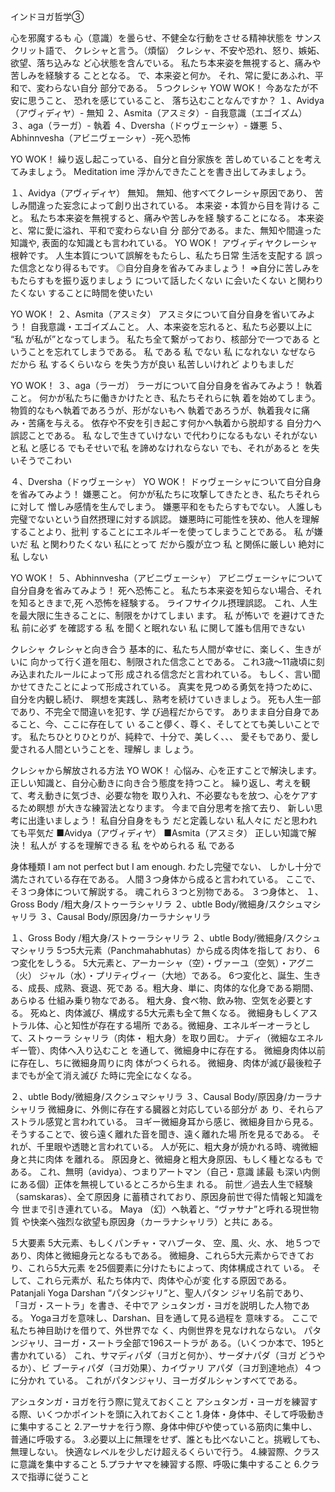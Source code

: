 インドヨガ哲学③

心を邪魔するも
心（意識）を曇らせ、不健全な行動をさせる精神状態を
サンスクリット語で、 クレシャと言う。（煩悩）
クレシャ、不安や恐れ、怒り、嫉妬、欲望、落ち込みな
ど心状態を含んでいる。
私たち本来姿を無視すると、痛みや苦しみを経験する
こととなる。
で、本来姿と何か。
それ、常に愛にあふれ、平和で、変わらない自分
部分である。
５つクレシャ
YOW WOK！
今あなたが不安に思うこと、
恐れを感じていること、 落ち込むことなんですか？
１、Avidya（アヴィディヤ）- 無知
２、Asmita（アスミタ）- 自我意識（エゴイズム）
３、aga（ラーガ）- 執着
４、Dversha（ドゥヴェーシャ）- 嫌悪
５、Abhinnvesha（アビニヴェーシャ）-死へ恐怖

YO WOK！
繰り返し起こっている、自分と自分家族を
苦しめていることを考えてみましょう。
Meditation ime
浮かんできたことを書き出してみましょう。

１、Avidya（アヴィディヤ）
無知。
無知、他すべてクレーシャ原因であり、
苦しみ間違った妄念によって創り出されている。
本来姿・本質から目を背ける こと。
私たち本来姿を無視すると、痛みや苦しみを経
験することになる。
本来姿と、常に愛に溢れ、平和で変わらない自
分 部分である。また、無知や間違った知識や,
表面的な知識とも言われている。
YO WOK！
アヴィディヤクレーシャ根幹です。
人生本質について誤解をもたらし、私たち日常
生活を支配する 誤った信念となり得るもです。
◎自分自身を省みてみましょう！
⇒自分に苦しみをもたらすもを振り返りましょう
について話したくない
に会いたくない
と関わりたくない
することに時間を使いたい

YO WOK！
２、Asmita（アスミタ）
アスミタについて自分自身を省いてみよう！
自我意識・エゴイズムこと。
人、本来姿を忘れると、私たち必要以上に
“私 が私が”となってしまう。
私たち全て繋がっており、核部分で一つである
ということを忘れてしまうである。
私 である
私 でない
私 になれない
なぜなら だから
私 するくらいなら を失う方が良い
私苦しいけれど よりもましだ

YO WOK！
３、aga（ラーガ）
ラーガについて自分自身を省みてみよう！
執着こと。
何かが私たちに働きかけたとき、私たちそれらに執
着を始めてしまう。
物質的なもへ執着であろうが、形がないもへ
執着であろうが、執着我々に痛み・苦痛を与える。
依存や不安を引き起こす何かへ執着から脱却する
自分力へ誤認ことである。
私 なしで生きていけない
で代わりになるもない
それがないと私 と感じる
でもそせいで私 を諦めなけれならない
でも、それがあると を失いそうでこわい

４、Dversha（ドゥヴェーシャ）
YO WOK！
ドゥヴェーシャについて自分自身を省みてみよう！
嫌悪こと。
何かが私たちに攻撃してきたとき、私たちそれらに対して
憎しみ感情を生んでしまう。
嫌悪平和をもたらすもでない。
人誰しも完璧でないという自然摂理に対する誤認。
嫌悪時に可能性を狭め、他人を理解することより、批判
することにエネルギーを使ってしまうことである。
私 が嫌いだ
私 と関わりたくない
私にとって だから腹が立つ
私 と関係に厳しい
絶対に私 しない

YO WOK！
５、Abhinnvesha（アビニヴェーシャ）
アビニヴェーシャについて自分自身を省みてみよう！
死へ恐怖こと。
私たち本来姿を知らない場合、それを知るときまで,死
へ恐怖を経験する。
ライフサイクル摂理誤認。
これ、人生を最大限に生きることに、制限をかけてしまい
ます。
私 が怖いで を避けてきた
私 前に必ず を確認する
私 を聞くと眠れない
私 に関して誰も信用できない

クレシャ
クレシャと向き合う
基本的に、私たち人間が幸せに、楽しく、生きがいに
向かって行く道を阻む、制限された信念ことである。
これ3歳～11歳頃に刻み込まれたルールによって形
成される信念だと言われている。
もしく、言い聞かせてきたことによって形成されている。
真実を見つめる勇気を持つために、自分を内観し続け、
瞑想を実践し、熟考を続けていきましょう。
死も人生一部であり、不完全で間違いを犯す、学
び過程だからです。
ありまま自分自身であること、今、ここに存在して い
ること儚く、尊く、そしてとても美しいことです。
私たちひとりひとりが、純粋で、十分で、美しく、、、
愛そもであり、愛し愛される人間ということを、理解し
ま しょう。

クレシャから解放される方法
YO WOK！
心悩み、心を正すことで解決します。
正しい知識と、自分心動きに向き合う態度を持つこと。
繰り返し、考えを観て、考え動きに気づき、必要な物を
取り入れ、不必要なもを放つ、心をケアするため瞑想
が大きな練習法となります。
今まで自分思考を捨て去り、
新しい思考に出逢いましょう！
私自分自身をもう だと定義しない
私人々に だと思われても平気だ
■Avidya（アヴィディヤ）
■Asmita（アスミタ） 正しい知識で解決！
私人が するを理解できる
私 をやめられる
私 である

身体種類
I am not perfect but I am enough.
わたし完璧でない、
しかし十分で満たされている存在である。
人間３つ身体から成ると言われている。
ここで、そ３つ身体について解説する。
魂これら３つと別物である。
３つ身体と、
１、Gross Body /粗大身/ストゥーラシャリラ
２、ubtle Body/微細身/スクシュマシャリラ
３、Causal Body/原因身/カーラナシャリラ

１、Gross Body /粗大身/ストゥーラシャリラ
２、ubtle Body/微細身/スクシュマシャリラ
5つ5大元素（Panchmahabhutas）から成る肉体を指して
おり、 6つ変化をしうる。
5大元素と、アーカーシャ（空）・ヴァーユ（空気）・アグニ
（火） ジャル（水）・プリティヴィー（大地）である。
6つ変化と、誕生、生きる、成長、成熟、衰退、死であ
る。粗大身、単に、肉体的な化身である期間、あらゆる
仕組み乗り物なである。
粗大身、食べ物、飲み物、空気を必要とする。
死ぬと、肉体滅び、構成する5大元素も全て無くなる。
微細身もしくアストラル体、心と知性が存在する場所
である。微細身、エネルギーオーラとして、ストゥーラ
シャリラ（肉体・ 粗大身）を取り囲む。
ナディ（微細なエネルギー管）、肉体へ入り込むこと
を通して、微細身中に存在する。
微細身肉体以前に存在し、ちに微細身周りに肉
体がつくられる。
微細身、肉体が滅び最後粒子までもが全て消え滅び
た時に完全になくなる。

２、ubtle Body/微細身/スクシュマシャリラ
３、Causal Body/原因身/カーラナシャリラ
微細身に、外側に存在する臓器と対応している部分が
あ り、それらアストラル感覚と言われている。
ヨギー微細身耳から感じ、微細身目から見る。
そうすることで、彼ら遠く離れた音を聞き、遠く離れた場
所を見るである。
それが、千里眼や透聴と言われている。
人が死に、粗大身が焼かれる時、魂微細身と共に肉体
を離れる。
原因身と、微細身と粗大身原因、もしく種となるも
である。
これ、無明（avidya）、つまりアートマン（自己・意識 䛾最
も深い内側にある個）正体を無視しているところから生ま
れる。
前世／過去人生で経験（samskaras）、全て原因身
に蓄積されており、原因身前世で得た情報と知識を今
世まで引き連れている。
Maya （幻）へ執着と、“ヴァサナ”と呼れる現世物質
や快楽へ強烈な欲望も原因身（カーラナシャリラ）と共に
ある。

５大要素
5大元素、もしくパンチャ・マハブータ、 空、風、火、水、
地５つであり、肉体と微細身元となるもである。
微細身、これら5大元素からできており、これら5大元素
を25個要素に分けたもによって、肉体構成されて
いる。
そして、これら元素が、私たち体内で、肉体や心が変
化する原因である。
Patanjali Yoga Darshan “パタンジャリ”と、聖人パタン
ジャリ名前であり、 「ヨガ・スートラ」を書き、そ中でア
シュタンガ・ヨガを説明した人物である。
Yogaヨガを意味し、Darshan、目を通して見る過程を
意味する。
ここで私たち神目助けを借りて、外世界でな
く、内側世界を見なけれならない。
パタンジャリ、ヨーガ・スートラ全部で196スートラが
ある。（いくつか本で、195と書かれている）
これ、サマディパダ（ヨガと何か）、サーダナパダ（ヨガ
どうやるか）、ビ ブーティパダ（ヨガ効果）、カイヴァリ
アパダ（ヨガ到達地点）４つに分かれ ている。
これがパタンジャリ、ヨーガダルシャンすべてである。

アシュタンガ・ヨガを行う際に覚えておくこと
アシュタンガ・ヨーガを練習する際、いくつかポイントを頭に入れておくこと
1.身体・身体中、そして呼吸動きに集中すること
2.アーサナを行う際、身体中伸びや使っている筋肉に集中し、普通に呼吸する。
3.必要以上に無理をせず、誰とも比べないこと。挑戦しても、無理しない。
快適なレベルを少しだけ超えるくらいで行う。
4.練習際、クラスに意識を集中すること
5.プラナヤマを練習する際、呼吸に集中すること
6.クラスで指導に従うこと
